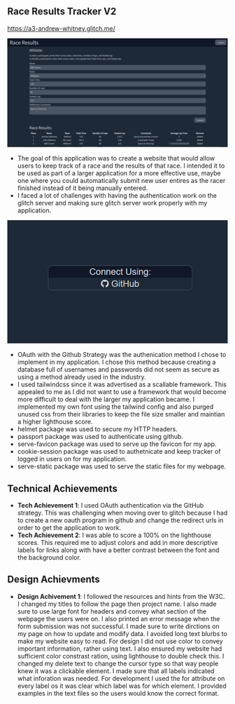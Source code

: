 ## Race Results Tracker V2

https://a3-andrew-whitney.glitch.me/

![Results](Results.png)

- The goal of this application was to create a website that would allow users to keep track of a race and the results of that race.  I intended it to be used as part of a larger application for a more effective use, maybe one where you could automatically submit new user entires as the racer finished instead of it being manually entered.
- I faced a lot of challenges with having the authentication work on the glitch server and making sure glitch server work properly with my application.

![Login Image](Login.PNG)
- OAuth with the Github Strategy was the authenication method I chose to implement in my application.  I chose this method because creating a database full of usernames and passwords did not seem as secure as using a method already used in the industry.
- I used tailwindcss since it was advertised as a scallable framework.  This appealed to me as I did not want to use a framework that would become more difficult to deal with the larger my application became.  I implemented my own font using the tailwind config and also purged unused css from their libraries to keep the file size smaller and maintian a higher lighthouse score.
- helmet package was used to secure my HTTP headers.
- passport package was used to authenticate using github.
- serve-favicon package was used to serve up the favicon for my app.
- cookie-session package was used to authetnicate and keep tracker of logged in users on for my application.
- serve-static package was used to serve the static files for my webpage.



## Technical Achievements
- **Tech Achievement 1**: I used OAuth authentication via the GitHub strategy.  This was challenging when moving over to glitch because I had to create a new oauth program in github and change the redirect urls in order to get the application to work.
- **Tech Achievement 2**: I was able to score a 100% on the lighthouse scores.  This required me to adjust colors and add in more descriptive labels for links along with have a better contrast between the font and the background color.

## Design Achievments

- **Design Achivement 1**: I followed the resources and hints from the W3C.  I changed my titles to follow the page then project name.  I also made sure to use large font for headers and convey what section of the webpage the users were on.  I also printed an error message when the form submission was not successful.  I made sure to write dirctions on my page on how to update and modify data.  I avoided long text blurbs to make my website easy to read. For design I did not use color to convey important information, rather using text.  I also ensured my website had sufficient color constrast ration, using lighthouse to double check this.  I changed my delete text to change the cursor type so that way people knew it was a clickable element.  I made sure that all labels indicated what inforation was needed. For development I used the for attribute on every label os it was clear which label was for which element. I provided examples in the text files so the users would know the correct format. 